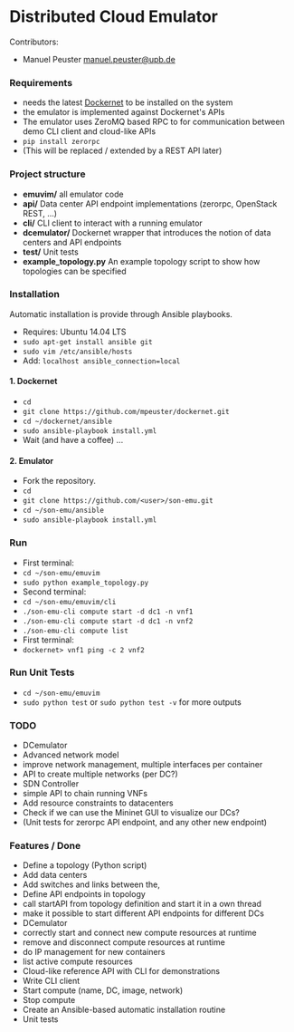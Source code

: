 # Distributed Cloud Emulator

Contributors:

* Manuel Peuster <manuel.peuster@upb.de>


### Requirements
* needs the latest [Dockernet](https://github.com/mpeuster/dockernet) to be installed on the system
 * the emulator is implemented against Dockernet's APIs
* The emulator uses ZeroMQ based RPC to for communication between demo CLI client and cloud-like APIs
 * `pip install zerorpc`
 * (This will be replaced / extended by a REST API later)

### Project structure
* **emuvim/** all emulator code 
 * **api/** Data center API endpoint implementations (zerorpc, OpenStack REST, ...)
 * **cli/** CLI client to interact with a running emulator
 * **dcemulator/** Dockernet wrapper that introduces the notion of data centers and API endpoints
 * **test/** Unit tests
 * **example_topology.py** An example topology script to show how topologies can be specified

### Installation
Automatic installation is provide through Ansible playbooks.
* Requires: Ubuntu 14.04 LTS
* `sudo apt-get install ansible git`
* `sudo vim /etc/ansible/hosts`
* Add: `localhost ansible_connection=local`

#### 1. Dockernet
* `cd`
* `git clone https://github.com/mpeuster/dockernet.git`
* `cd ~/dockernet/ansible`
* `sudo ansible-playbook install.yml`
* Wait (and have a coffee) ...

#### 2. Emulator
* Fork the repository.
* `cd`
* `git clone https://github.com/<user>/son-emu.git`
* `cd ~/son-emu/ansible`
* `sudo ansible-playbook install.yml`


### Run
* First terminal:
 * `cd ~/son-emu/emuvim`
 * `sudo python example_topology.py`
* Second terminal:
 * `cd ~/son-emu/emuvim/cli`
 * `./son-emu-cli compute start -d dc1 -n vnf1`
 * `./son-emu-cli compute start -d dc1 -n vnf2`
 * `./son-emu-cli compute list`
* First terminal:
 * `dockernet> vnf1 ping -c 2 vnf2`

### Run Unit Tests
* `cd ~/son-emu/emuvim`
* `sudo python test` or `sudo python test -v` for more outputs


### TODO
* DCemulator
 * Advanced network model
  * improve network management, multiple interfaces per container
  * API to create multiple networks (per DC?)
* SDN Controller
 * simple API to chain running VNFs
* Add resource constraints to datacenters
* Check if we can use the Mininet GUI to visualize our DCs?
* (Unit tests for zerorpc API endpoint, and any other new endpoint)


### Features / Done
* Define a topology (Python script)
 * Add data centers
 * Add switches and links between the,
* Define API endpoints in topology
 * call startAPI from topology definition and start it in a own thread
 * make it possible to start different API endpoints for different DCs
* DCemulator
 * correctly start and connect new compute resources at runtime
 * remove and disconnect compute resources at runtime
 * do IP management for new containers
 * list active compute resources
* Cloud-like reference API with CLI for demonstrations
 * Write CLI client
 * Start compute (name, DC, image, network)
 * Stop compute
* Create an Ansible-based automatic installation routine
* Unit tests

